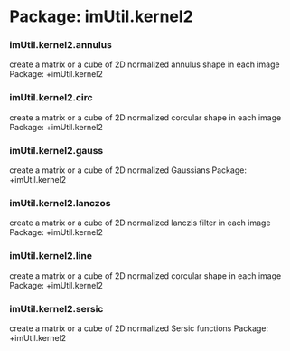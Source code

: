 # Package: imUtil.kernel2


### imUtil.kernel2.annulus

create a matrix or a cube of 2D normalized annulus shape in each image Package: +imUtil.kernel2


### imUtil.kernel2.circ

create a matrix or a cube of 2D normalized corcular shape in each image Package: +imUtil.kernel2


### imUtil.kernel2.gauss

create a matrix or a cube of 2D normalized Gaussians Package: +imUtil.kernel2


### imUtil.kernel2.lanczos

create a matrix or a cube of 2D normalized lanczis filter in each image Package: +imUtil.kernel2


### imUtil.kernel2.line

create a matrix or a cube of 2D normalized corcular shape in each image Package: +imUtil.kernel2


### imUtil.kernel2.sersic

create a matrix or a cube of 2D normalized Sersic functions Package: +imUtil.kernel2


